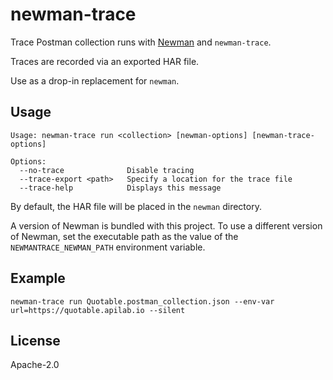 # newman-trace

Trace Postman collection runs with [Newman](https://www.npmjs.com/package/newman) and `newman-trace`.

Traces are recorded via an exported HAR file.

Use as a drop-in replacement for `newman`.

## Usage

```
Usage: newman-trace run <collection> [newman-options] [newman-trace-options]

Options:
  --no-trace              Disable tracing
  --trace-export <path>   Specify a location for the trace file
  --trace-help            Displays this message
```

By default, the HAR file will be placed in the `newman` directory.

A version of Newman is bundled with this project. To use a different version of Newman, set the executable path as the value of the `NEWMANTRACE_NEWMAN_PATH` environment variable.

## Example

```
newman-trace run Quotable.postman_collection.json --env-var url=https://quotable.apilab.io --silent
```

## License

Apache-2.0
